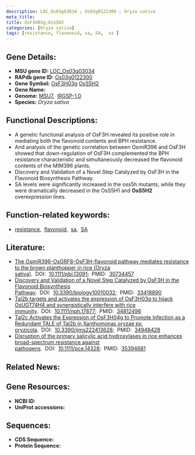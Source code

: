 ```yaml
---
description: LOC_Os03g03034 ; Os03g0122300 ; Oryza sativa
meta_title:
title: OsF3H03g;OsS5H2
categories: [Oryza sativa]
tags: [resistance, flavonoid, sa, SA,  sa ]
---
```


## Gene Details:
- **MSU gene ID:** [LOC_Os03g03034](http://rice.uga.edu/cgi-bin/ORF_infopage.cgi?orf=LOC_Os03g03034)  
- **RAPdb gene ID:** [Os03g0122300](https://rapdb.dna.affrc.go.jp/locus/?name=Os03g0122300)  
- **Gene Symbol:** <u>OsF3H03g</u>&nbsp;<u>OsS5H2</u>
- **Gene Name:**
- **Genome:**  [MSU7](http://rice.uga.edu/),&nbsp;&nbsp;[IRGSP-1.0](https://rapdb.dna.affrc.go.jp/download/irgsp1.html)
- **Species:** *Oryza sativa*

## Functional Descriptions:
   - A genetic functional analysis of OsF3H revealed its positive role in mediating both the flavonoid contents and BPH resistance.
   - And analysis of the genetic correlation between OsmiR396 and OsF3H showed that down-regulation of OsF3H complemented the BPH resistance characteristic and simultaneously decreased the flavonoid contents of the MIM396 plants.
   - Discovery and Validation of a Novel Step Catalyzed by OsF3H in the Flavonoid Biosynthesis Pathway.
   - SA levels were significantly increased in the oss5h mutants, while they were dramatically decreased in the OsS5H1 and **OsS5H2** overexpression lines.

## Function-related keywords:
   - [resistance](/tags/resistance/),&nbsp;&nbsp;[flavonoid](/tags/flavonoid/),&nbsp;&nbsp;[sa](/tags/sa/),&nbsp;&nbsp;[SA](/tags/SA/)

## Literature:
   - [The OsmiR396-OsGRF8-OsF3H-flavonoid pathway mediates resistance to the brown planthopper in rice (Oryza sativa)](https://www.doi.org/10.1111/pbi.13091).&nbsp;&nbsp;DOI:&nbsp;&nbsp;[10.1111/pbi.13091](https://www.doi.org/10.1111/pbi.13091);&nbsp;&nbsp;PMID:&nbsp;&nbsp;[30734457](https://pubmed.ncbi.nlm.nih.gov/30734457/)
   - [Discovery and Validation of a Novel Step Catalyzed by OsF3H in the Flavonoid Biosynthesis Pathway](https://www.doi.org/10.3390/biology10010032).&nbsp;&nbsp;DOI:&nbsp;&nbsp;[10.3390/biology10010032](https://www.doi.org/10.3390/biology10010032);&nbsp;&nbsp;PMID:&nbsp;&nbsp;[33418890](https://pubmed.ncbi.nlm.nih.gov/33418890/)
   - [Tal2b targets and activates the expression of OsF3H03g to hijack OsUGT74H4 and synergistically interfere with rice immunity](https://www.doi.org/10.1111/nph.17877).&nbsp;&nbsp;DOI:&nbsp;&nbsp;[10.1111/nph.17877](https://www.doi.org/10.1111/nph.17877);&nbsp;&nbsp;PMID:&nbsp;&nbsp;[34812496](https://pubmed.ncbi.nlm.nih.gov/34812496/)
   - [Tal2c Activates the Expression of OsF3H04g to Promote Infection as a Redundant TALE of Tal2b in Xanthomonas oryzae pv. oryzicola](https://www.doi.org/10.3390/ijms222413628).&nbsp;&nbsp;DOI:&nbsp;&nbsp;[10.3390/ijms222413628](https://www.doi.org/10.3390/ijms222413628);&nbsp;&nbsp;PMID:&nbsp;&nbsp;[34948428](https://pubmed.ncbi.nlm.nih.gov/34948428/)
   - [Disruption of the primary salicylic acid hydroxylases in rice enhances broad-spectrum resistance against pathogens](https://www.doi.org/10.1111/pce.14328).&nbsp;&nbsp;DOI:&nbsp;&nbsp;[10.1111/pce.14328](https://www.doi.org/10.1111/pce.14328);&nbsp;&nbsp;PMID:&nbsp;&nbsp;[35394681](https://pubmed.ncbi.nlm.nih.gov/35394681/)

## Related News:

## Gene Resources:
- **NCBI ID:**  []()
- **UniProt accessions:** [](https://www.uniprot.org/uniprotkb//entry)

## Sequences:
- **CDS Sequence:**
- **Protein Sequence:**
